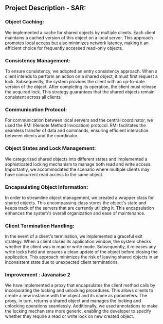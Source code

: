 ## Project Description - SAR:

### Object Caching:
We implemented a cache for shared objects by multiple clients. Each client maintains a cached version of this object on a local server. This approach promotes local access but also minimizes network latency, making it an efficient choice for frequently accessed read-only objects.

### Consistency Management:
To ensure consistency, we adopted an entry consistency approach. When a client intends to perform an action on a shared object, it must first request a lock. Subsequently, the system provides the client with an up-to-date version of the object. After completing its operation, the client must release the acquired lock. This strategy guarantees that the shared objects remain consistent across all clients.

### Communication Protocol:
For communication between local servers and the central coordinator, we used the RMI (Remote Method Invocation) protocol. RMI facilitates the seamless transfer of data and commands, ensuring efficient interaction between clients and the coordinator.

### Object States and Lock Management:
We categorized shared objects into different states and implemented a sophisticated locking mechanism to manage both read and write access. Importantly, we accommodated the scenario where multiple clients may have concurrent read access to the same object.

### Encapsulating Object Information:
In order to streamline object management, we created a wrapper class for shared objects. This encompassing class stores the object's state and keeps track of the servers that are currently utilizing it. This encapsulation enhances the system's overall organization and ease of maintenance.

### Client Termination Handling:
In the event of a client's termination, we implemented a graceful exit strategy. When a client closes its application window, the system checks whether the client was in read or write mode. Subsequently, it releases any write locks held and ensures a clean update of the object before closing the application. This approach minimizes the risk of leaving shared objects in an inconsistent state due to unexpected client terminations.

### Improvement : Javanaise 2
We have implemented a proxy that encapsulates the client method calls by incorporating the locking and unlocking procedures. This allows clients to create a new instance with the object and its name as parameters. The proxy, in turn, returns a shared object and manages the locking and unlocking operations seamlessly. 
Additionally, we used annotations to make the locking mechanisms more generic, enabling the developer to specify whether they require a read or write lock on new created object.
